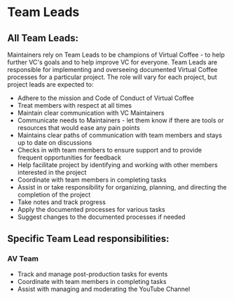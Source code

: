 # Team Leads

## All Team Leads:

Maintainers rely on Team Leads to be champions of Virtual Coffee - to help further VC's goals and to help improve VC for everyone. Team Leads are responsible for implementing and overseeing documented Virtual Coffee processes for a particular project. The role will vary for each project, but project leads are expected to:

- Adhere to the mission and Code of Conduct of Virtual Coffee
- Treat members with respect at all times
- Maintain clear communication with VC Maintainers
- Communicate needs to Maintainers - let them know if there are tools or resources that would ease any pain points
- Maintains clear paths of communication with team members and stays up to date on discussions
- Checks in with team members to ensure support and to provide frequent opportunities for feedback
- Help facilitate project by identifying and working with other members interested in the project
- Coordinate with team members in completing tasks 
- Assist in or take responsibility for organizing, planning, and directing the completion of the project
- Take notes and track progress
- Apply the documented processes for various tasks
- Suggest changes to the documented processes if needed


## Specific Team Lead responsibilities:

### AV Team

- Track and manage post-production tasks for events
- Coordinate with team members in completing tasks
- Assist with managing and moderating the YouTube Channel 

